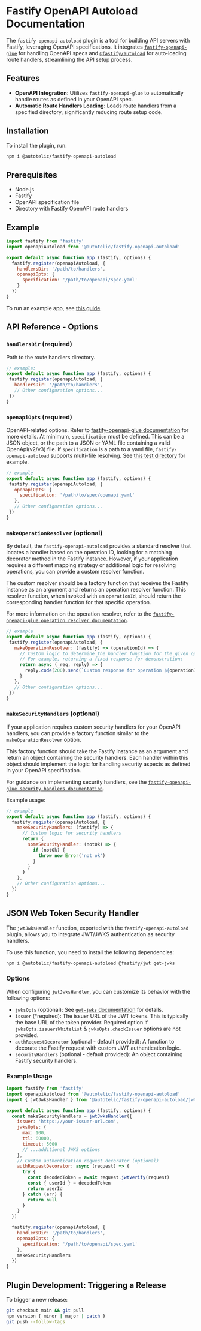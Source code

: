# Fastify OpenAPI Autoload Documentation

The `fastify-openapi-autoload` plugin is a tool for building API servers with Fastify, leveraging OpenAPI specifications. It integrates [`fastify-openapi-glue`](https://github.com/seriousme/fastify-openapi-glue) for handling OpenAPI specs and [`@fastify/autoload`](https://github.com/fastify/fastify-autoload) for auto-loading route handlers, streamlining the API setup process.

## Features

- **OpenAPI Integration**: Utilizes `fastify-openapi-glue` to automatically handle routes as defined in your OpenAPI spec.
- **Automatic Route Handlers Loading**: Loads route handlers from a specified directory, significantly reducing route setup code.

## Installation

To install the plugin, run:

```sh
npm i @autotelic/fastify-openapi-autoload
```

## Prerequisites

- Node.js
- Fastify
- OpenAPI specification file
- Directory with Fastify OpenAPI route handlers

## Example

```js
import fastify from 'fastify'
import openapiAutoload from '@autotelic/fastify-openapi-autoload'

export default async function app (fastify, options) {
  fastify.register(openapiAutoload, {
    handlersDir: '/path/to/handlers',
    openapiOpts: {
      specification: '/path/to/openapi/spec.yaml'
    }
  })
}
```

To run an example app, see [this guide](./example/README.md)

## API Reference - Options

### `handlersDir` (required)

Path to the route handlers directory.

 ```js
// example:
 export default async function app (fastify, options) {
  fastify.register(openapiAutoload, {
    handlersDir: '/path/to/handlers',
    // Other configuration options...
  })
}
 ```

### `openapiOpts` (required)

OpenAPI-related options. Refer to [fastify-openapi-glue documentation](https://github.com/seriousme/fastify-openapi-glue?tab=readme-ov-file#options) for more details. At minimum, `specification` must be defined. This can be a JSON object, or the path to a JSON or YAML file containing a valid OpenApi(v2/v3) file. If `specification` is a path to a yaml file, `fastify-openapi-autoload` supports multi-file resolving. See [this test directory](./test/fixtures/multi-file-spec/) for example.

 ```js
// example
 export default async function app (fastify, options) {
  fastify.register(openapiAutoload, {
    openapiOpts: {
      specification: '/path/to/spec/openapi.yaml'
    },
    // Other configuration options...
  })
}
 ```

### `makeOperationResolver` (optional)

By default, the `fastify-openapi-autoload` provides a standard resolver that locates a handler based on the operation ID, looking for a matching decorator method in the Fastify instance. However, if your application requires a different mapping strategy or additional logic for resolving operations, you can provide a custom resolver function.

The custom resolver should be a factory function that receives the Fastify instance as an argument and returns an operation resolver function. This resolver function, when invoked with an `operationId`, should return the corresponding handler function for that specific operation.

For more information on the operation resolver, refer to the [`fastify-openapi-glue operation resolver documentation`](https://github.com/seriousme/fastify-openapi-glue/blob/master/docs/operationResolver.md).

 ```js
// example
export default async function app (fastify, options) {
  fastify.register(openapiAutoload, {
    makeOperationResolver: (fastify) => (operationId) => {
      // Custom logic to determine the handler function for the given operationId
      // For example, returning a fixed response for demonstration:
      return async (_req, reply) => {
        reply.code(200).send(`Custom response for operation ${operationId}`)
      }
    },
    // Other configuration options...
  })
}
 ```

### `makeSecurityHandlers` (optional)

If your application requires custom security handlers for your OpenAPI handlers, you can provide a factory function similar to the `makeOperationResolver` option.

This factory function should take the Fastify instance as an argument and return an object containing the security handlers. Each handler within this object should implement the logic for handling security aspects as defined in your OpenAPI specification.

For guidance on implementing security handlers, see the [`fastify-openapi-glue security handlers documentation`](https://github.com/seriousme/fastify-openapi-glue/blob/master/docs/securityHandlers.md).

Example usage:

```js
// example
export default async function app (fastify, options) {
  fastify.register(openapiAutoload, {
    makeSecurityHandlers: (fastify) => {
      // Custom logic for security handlers
      return {
        someSecurityHandler: (notOk) => {
          if (notOk) {
            throw new Error('not ok')
          }
        }
      }
    },
    // Other configuration options...
  })
}
```

## JSON Web Token Security Handler

The `jwtJwksHandler` function, exported with the `fastify-openapi-autoload` plugin, allows you to integrate JWT/JWKS authentication as security handlers.

To use this function, you need to install the following dependencies:

```sh
npm i @autotelic/fastify-openapi-autoload @fastify/jwt get-jwks
```

### Options

When configuring `jwtJwksHandler`, you can customize its behavior with the following options:

- `jwksOpts` (optional): See [`get-jwks` documentation](https://github.com/nearform/get-jwks) for details.
- `issuer` (*required): The issuer URL of the JWT tokens. This is typically the base URL of the token provider. Required option if `jwksOpts.issuersWhitelist` & `jwksOpts.checkIssuer` options are not provided.
- `authRequestDecorator` (optional - default provided): A function to decorate the Fastify request with custom JWT authentication logic.
- `securityHandlers` (optional - default provided): An object containing Fastify security handlers.

### Example Usage

```js
import fastify from 'fastify'
import openapiAutoload from '@autotelic/fastify-openapi-autoload'
import { jwtJwksHandler } from '@autotelic/fastify-openapi-autoload/jwtJwks'

export default async function app (fastify, options) {
  const makeSecurityHandlers = jwtJwksHandler({
    issuer: 'https://your-issuer-url.com',
    jwksOpts: {
      max: 100,
      ttl: 60000,
      timeout: 5000
      // ...additional JWKS options
    },
    // Custom authentication request decorator (optional)
    authRequestDecorator: async (request) => {
      try {
        const decodedToken = await request.jwtVerify(request)
        const { userId } = decodedToken
        return userId
      } catch (err) {
        return null
      }
    }
  })

  fastify.register(openapiAutoload, {
    handlersDir: '/path/to/handlers',
    openapiOpts: {
      specification: '/path/to/openapi/spec.yaml'
    },
    makeSecurityHandlers
  })
}
```

## Plugin Development: Triggering a Release

To trigger a new release:

  ```sh
  git checkout main && git pull
  npm version { minor | major | patch }
  git push --follow-tags
  ```
